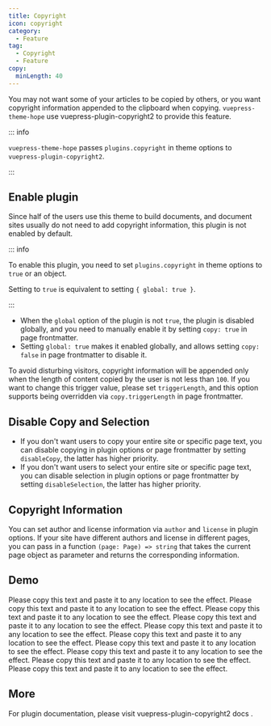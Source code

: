 ```yaml
---
title: Copyright
icon: copyright
category:
  - Feature
tag:
  - Copyright
  - Feature
copy:
  minLength: 40
---
```


You may not want some of your articles to be copied by others, or you want copyright information appended to the clipboard when copying.
`vuepress-theme-hope` use <ProjectLink name="copyright2">vuepress-plugin-copyright2</ProjectLink> to provide this feature.

::: info

`vuepress-theme-hope` passes `plugins.copyright` in theme options to `vuepress-plugin-copyright2`.

:::

<!-- more -->

## Enable plugin

Since half of the users use this theme to build documents, and document sites usually do not need to add copyright information, this plugin is not enabled by default.

::: info

To enable this plugin, you need to set `plugins.copyright` in theme options to `true` or an object.

Setting to `true` is equivalent to setting `{ global: true }`.

:::

- When the `global` option of the plugin is not `true`, the plugin is disabled globally, and you need to manually enable it by setting `copy: true` in page frontmatter.
- Setting `global: true` makes it enabled globally, and allows setting `copy: false` in page frontmatter to disable it.

To avoid disturbing visitors, copyright information will be appended only when the length of content copied by the user is not less than `100`. If you want to change this trigger value, please set `triggerLength`, and this option supports being overridden via `copy.triggerLength` in page frontmatter.

## Disable Copy and Selection

- If you don't want users to copy your entire site or specific page text, you can disable copying in plugin options or page frontmatter by setting `disableCopy`, the latter has higher priority.
- If you don't want users to select your entire site or specific page text, you can disable selection in plugin options or page frontmatter by setting `disableSelection`, the latter has higher priority.

## Copyright Information

You can set author and license information via `author` and `license` in plugin options. If your site have different authors and license in different pages, you can pass in a function `(page: Page) => string` that takes the current page object as parameter and returns the corresponding information.

## Demo

Please copy this text and paste it to any location to see the effect. Please copy this text and paste it to any location to see the effect. Please copy this text and paste it to any location to see the effect. Please copy this text and paste it to any location to see the effect. Please copy this text and paste it to any location to see the effect. Please copy this text and paste it to any location to see the effect. Please copy this text and paste it to any location to see the effect. Please copy this text and paste it to any location to see the effect. Please copy this text and paste it to any location to see the effect. Please copy this text and paste it to any location to see the effect.

## More

For plugin documentation, please visit <ProjectLink name="copyright2">vuepress-plugin-copyright2 docs</ProjectLink> .
